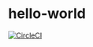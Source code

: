 # hello-world

[![CircleCI](https://circleci.com/gh/DarthHater/hello-world.svg?style=svg)](https://circleci.com/gh/DarthHater/hello-world)
